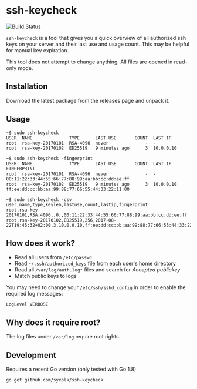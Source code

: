 # ssh-keycheck

[![Build Status](https://travis-ci.org/syxolk/ssh-keycheck.svg?branch=master)](https://travis-ci.org/syxolk/ssh-keycheck)

`ssh-keycheck` is a tool that gives you a quick overview of all authorized
ssh keys on your server and their last use and usage count. This may be
helpful for manual key expiration.

This tool does not attempt to change anything. All files are opened in read-only
mode.

## Installation

Download the latest package from the releases page and unpack it.

## Usage

```
~$ sudo ssh-keycheck
USER  NAME              TYPE      LAST USE       COUNT  LAST IP
root  rsa-key-20170101  RSA-4096  never              -  -
root  rsa-key-20170102  ED25519   9 minutes ago      3  10.0.0.10
```

```
~$ sudo ssh-keycheck -fingerprint
USER  NAME              TYPE      LAST USE       COUNT  LAST IP    FINGERPRINT
root  rsa-key-20170101  RSA-4096  never              -  -          00:11:22:33:44:55:66:77:88:99:aa:bb:cc:dd:ee:ff
root  rsa-key-20170102  ED25519   9 minutes ago      3  10.0.0.10  ff:ee:dd:cc:bb:aa:99:88:77:66:55:44:33:22:11:00
```

```
~$ sudo ssh-keycheck -csv
user,name,type,keylen,lastuse,count,lastip,fingerprint
root,rsa-key-20170101,RSA,4096,,0,,00:11:22:33:44:55:66:77:88:99:aa:bb:cc:dd:ee:ff
root,rsa-key-20170102,ED25519,256,2017-08-22T19:45:32+02:00,3,10.0.0.10,ff:ee:dd:cc:bb:aa:99:88:77:66:55:44:33:22:11:00
```

## How does it work?
- Read all users from `/etc/passwd`
- Read `~/.ssh/authorized_keys` file from each user's home directory
- Read all `/var/log/auth.log*` files and search for *Accepted publickey*
- Match public keys to logs

You may need to change your `/etc/ssh/sshd_config` in order to enable the
required log messages:
```
LogLevel VERBOSE
```

## Why does it require root?
The log files under `/var/log` require root rights.

## Development
Requires a recent Go version (only tested with Go 1.8)

```
go get github.com/syxolk/ssh-keycheck
```
